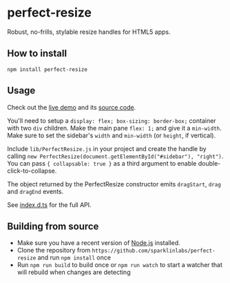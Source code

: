 # perfect-resize

Robust, no-frills, stylable resize handles for HTML5 apps.

## How to install

    npm install perfect-resize

## Usage

Check out the [live demo](http://sparklinlabs.github.io/perfect-resize/) and its [source code](https://github.com/sparklinlabs/perfect-resize/blob/master/lib/index.html).

You'll need to setup a `display: flex; box-sizing: border-box;` container with two `div` children.
Make the main pane `flex: 1;` and give it a `min-width`. Make sure to set the sidebar's `width` and `min-width` (or `height`, if vertical).

Include `lib/PerfectResize.js` in your project and create the handle by calling `new PerfectResize(document.getElementById("#sidebar"), "right")`.
You can pass `{ collapsable: true }` as a third argument to enable double-click-to-collapse.

The object returned by the PerfectResize constructor emits `dragStart`, `drag` and `dragEnd` events.

See [index.d.ts](https://github.com/sparklinlabs/perfect-resize/blob/master/index.d.ts) for the full API.

## Building from source

 * Make sure you have a recent version of [Node.js](http://nodejs.org/) installed.
 * Clone the repository from `https://github.com/sparklinlabs/perfect-resize` and run `npm install` once
 * Run `npm run build` to build once or `npm run watch` to start a watcher that will rebuild when changes are detecting
